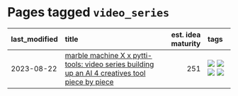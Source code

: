 # Pages tagged `video_series`

|last_modified|title|est. idea maturity|tags
|:---|:---|---:|:---|
|2023-08-22|[marble machine X x pytti-tools: video series building up an AI 4 creatives tool piece by piece](../marble_machine_x_pytti-tools.md)|251|[![](https://img.shields.io/badge/tag-curriculum-936135)](../tags/curriculum.md) [![](https://img.shields.io/badge/tag-public_good-12f6d5)](../tags/public_good.md) [![](https://img.shields.io/badge/tag-publication-b7fb0)](../tags/publication.md) [![](https://img.shields.io/badge/tag-video_series-deeba9)](../tags/video_series.md)|